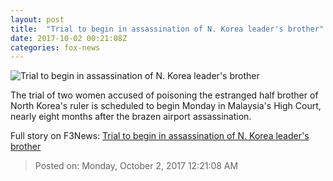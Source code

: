 ```yaml
---
layout: post
title:  "Trial to begin in assassination of N. Korea leader's brother"
date: 2017-10-02 00:21:08Z
categories: fox-news
---
```


![Trial to begin in assassination of N. Korea leader's brother](http://www.foxnews.com/content/dam/fox-news/logo/og-fn-foxnews.jpg)

The trial of two women accused of poisoning the estranged half brother of North Korea's ruler is scheduled to begin Monday in Malaysia's High Court, nearly eight months after the brazen airport assassination.


Full story on F3News: [Trial to begin in assassination of N. Korea leader's brother](http://www.f3nws.com/n/Ce2UxD)

> Posted on: Monday, October 2, 2017 12:21:08 AM
